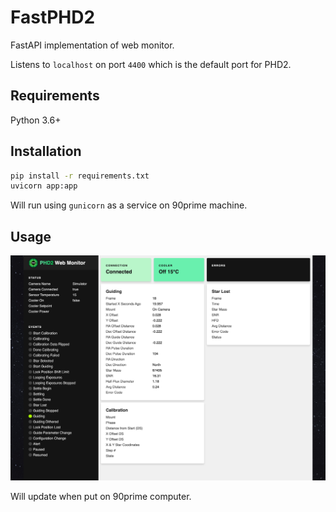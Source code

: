 # FastPHD2

FastAPI implementation of web monitor. 

Listens to ```localhost``` on port ```4400``` which is the default port for PHD2. 

## Requirements
Python 3.6+

## Installation

```bash
pip install -r requirements.txt
uvicorn app:app
```

Will run using ```gunicorn``` as a service on 90prime machine.

## Usage
![Screenshot of webpage](desktop.png)

Will update when put on 90prime computer. 
